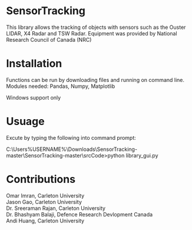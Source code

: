 # SensorTracking
This library allows the tracking of objects with sensors such as the Ouster LIDAR, X4 Radar and TSW Radar. Equipment was provided by 
National Research Council of Canada (NRC)

# Installation 

Functions can be run by downloading files and running on command line.
Modules needed: Pandas, Numpy, Matplotlib

Windows support only 

# Usuage

Excute by typing the following into command prompt: 

C:\Users\%USERNAME%\Downloads\SensorTracking-master\SensorTracking-master\srcCode>python library_gui.py


# Contributions 

Omar Imran, Carleton University <br />
Jason Gao, Carleton University <br />
Dr. Sreeraman Rajan, Carleton University <br />
Dr. Bhashyam Balaji, Defence Research Devlopment Canada <br />
Andi Huang, Carleton University <br />
